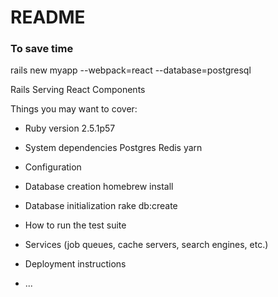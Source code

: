 # README

### To save time
rails new myapp --webpack=react --database=postgresql

Rails Serving React Components

Things you may want to cover:

* Ruby version
2.5.1p57

* System dependencies
Postgres
Redis
yarn

* Configuration

* Database creation
homebrew install

* Database initialization
rake db:create

* How to run the test suite

* Services (job queues, cache servers, search engines, etc.)

* Deployment instructions

* ...
